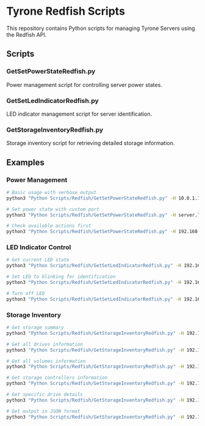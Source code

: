 # Tyrone Redfish Scripts

This repository contains Python scripts for managing Tyrone Servers using the Redfish API.

## Scripts

### GetSetPowerStateRedfish.py
Power management script for controlling server power states.

### GetSetLedIndicatorRedfish.py  
LED indicator management script for server identification.

### GetStorageInventoryRedfish.py
Storage inventory script for retrieving detailed storage information.

## Examples

### Power Management
```bash
# Basic usage with verbose output
python3 "Python Scripts/Redfish/GetSetPowerStateRedfish.py" -H 10.0.1.100 -u admin -p secret --get -v

# Set power state with custom port
python3 "Python Scripts/Redfish/GetSetPowerStateRedfish.py" -H server.local --port 8443 -u admin -p secret --set On

# Check available actions first
python3 "Python Scripts/Redfish/GetSetPowerStateRedfish.py" -H 192.168.1.50 -u admin -p password --actions
```

### LED Indicator Control
```bash
# Get current LED state
python3 "Python Scripts/Redfish/GetSetLedIndicatorRedfish.py" -H 192.168.1.100 -u admin -p password --get

# Set LED to blinking for identification
python3 "Python Scripts/Redfish/GetSetLedIndicatorRedfish.py" -H 192.168.1.100 -u admin -p password --set Blinking

# Turn off LED
python3 "Python Scripts/Redfish/GetSetLedIndicatorRedfish.py" -H 192.168.1.100 -u admin -p password --set Off
```

### Storage Inventory
```bash
# Get storage summary
python3 "Python Scripts/Redfish/GetStorageInventoryRedfish.py" -H 192.168.1.100 -u admin -p password --summary

# Get all drives information
python3 "Python Scripts/Redfish/GetStorageInventoryRedfish.py" -H 192.168.1.100 -u admin -p password --drives

# Get all volumes information  
python3 "Python Scripts/Redfish/GetStorageInventoryRedfish.py" -H 192.168.1.100 -u admin -p password --volumes

# Get storage controllers information
python3 "Python Scripts/Redfish/GetStorageInventoryRedfish.py" -H 192.168.1.100 -u admin -p password --controllers

# Get specific drive details
python3 "Python Scripts/Redfish/GetStorageInventoryRedfish.py" -H 192.168.1.100 -u admin -p password --drive-id Drive-1

# Get output in JSON format
python3 "Python Scripts/Redfish/GetStorageInventoryRedfish.py" -H 192.168.1.100 -u admin -p password --summary --json
```
